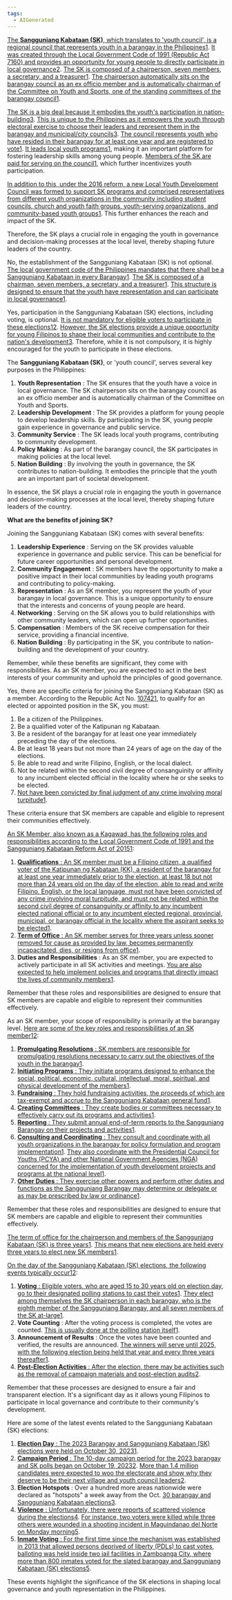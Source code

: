 ```yaml
---
tags:
  - AIGenerated
---
```

[The **Sangguniang Kabataan (SK)**, which translates to 'youth council', is a regional council that represents youth in a barangay in the Philippines](https://en.wikipedia.org/wiki/Sangguniang_Kabataan)[1](https://en.wikipedia.org/wiki/Sangguniang_Kabataan). [It was created through the Local Government Code of 1991 (Republic Act 7160) and provides an opportunity for young people to directly participate in local governance](https://nyc.gov.ph/sangguniangkabataan/)[2](https://nyc.gov.ph/sangguniangkabataan/). [The SK is composed of a chairperson, seven members, a secretary, and a treasurer](https://en.wikipedia.org/wiki/Sangguniang_Kabataan)[1](https://en.wikipedia.org/wiki/Sangguniang_Kabataan). [The chairperson automatically sits on the barangay council as an ex officio member and is automatically chairman of the Committee on Youth and Sports, one of the standing committees of the barangay council](https://en.wikipedia.org/wiki/Sangguniang_Kabataan)[1](https://en.wikipedia.org/wiki/Sangguniang_Kabataan).

[The SK is a big deal because it embodies the youth's participation in nation-building](https://www.pna.gov.ph/opinion/pieces/776-a-look-at-the-barangay-and-sk-elections-in-the-philippines)[3](https://www.pna.gov.ph/opinion/pieces/776-a-look-at-the-barangay-and-sk-elections-in-the-philippines). [This is unique to the Philippines as it empowers the youth through electoral exercise to choose their leaders and represent them in the barangay and municipal/city councils](https://www.pna.gov.ph/opinion/pieces/776-a-look-at-the-barangay-and-sk-elections-in-the-philippines)[3](https://www.pna.gov.ph/opinion/pieces/776-a-look-at-the-barangay-and-sk-elections-in-the-philippines). [The council represents youth who have resided in their barangay for at least one year and are registered to vote](https://en.wikipedia.org/wiki/Sangguniang_Kabataan)[1](https://en.wikipedia.org/wiki/Sangguniang_Kabataan). [It leads local youth programs](https://en.wikipedia.org/wiki/Sangguniang_Kabataan)[1](https://en.wikipedia.org/wiki/Sangguniang_Kabataan), making it an important platform for fostering leadership skills among young people. [Members of the SK are paid for serving on the council](https://en.wikipedia.org/wiki/Sangguniang_Kabataan)[1](https://en.wikipedia.org/wiki/Sangguniang_Kabataan), which further incentivizes youth participation.

[In addition to this, under the 2016 reform, a new Local Youth Development Council was formed to support SK programs and comprised representatives from different youth organizations in the community including student councils, church and youth faith groups, youth-serving organizations, and community-based youth groups](https://en.wikipedia.org/wiki/Sangguniang_Kabataan)[1](https://en.wikipedia.org/wiki/Sangguniang_Kabataan). This further enhances the reach and impact of the SK.

Therefore, the SK plays a crucial role in engaging the youth in governance and decision-making processes at the local level, thereby shaping future leaders of the country.

No, the establishment of the Sangguniang Kabataan (SK) is not optional. [The local government code of the Philippines mandates that there shall be a Sangguniang Kabataan in every Barangay](https://thephilippinestoday.com/sangguniang-kabataan/)[1](https://thephilippinestoday.com/sangguniang-kabataan/). [The SK is composed of a chairman, seven members, a secretary, and a treasurer](https://thephilippinestoday.com/sangguniang-kabataan/)[1](https://thephilippinestoday.com/sangguniang-kabataan/). [This structure is designed to ensure that the youth have representation and can participate in local governance](https://thephilippinestoday.com/sangguniang-kabataan/)[1](https://thephilippinestoday.com/sangguniang-kabataan/).

Yes, participation in the Sangguniang Kabataan (SK) elections, including voting, is optional. [It is not mandatory for eligible voters to participate in these elections](https://www.cnnphilippines.com/news/2023/9/30/Barangay-and-Sangguniang-Kabataan-elections.html)[1](https://www.cnnphilippines.com/news/2023/9/30/Barangay-and-Sangguniang-Kabataan-elections.html)[2](https://en.wikipedia.org/wiki/2023_Philippine_barangay_and_Sangguniang_Kabataan_elections). [However, the SK elections provide a unique opportunity for young Filipinos to shape their local communities and contribute to the nation's development](https://www.cnnphilippines.com/news/2023/9/30/Barangay-and-Sangguniang-Kabataan-elections.html)[3](https://pia.gov.ph/features/2023/06/28/barangay-sk-elections-cornerstone-of-grassroots-governance). Therefore, while it is not compulsory, it is highly encouraged for the youth to participate in these elections.

The **Sangguniang Kabataan (SK)**, or 'youth council', serves several key purposes in the Philippines:

1. **Youth Representation** : The SK ensures that the youth have a voice in local governance. The SK chairperson sits on the barangay council as an ex officio member and is automatically chairman of the Committee on Youth and Sports.
2. **Leadership Development** : The SK provides a platform for young people to develop leadership skills. By participating in the SK, young people gain experience in governance and public service.
3. **Community Service** : The SK leads local youth programs, contributing to community development.
4. **Policy Making** : As part of the barangay council, the SK participates in making policies at the local level.
5. **Nation Building** : By involving the youth in governance, the SK contributes to nation-building. It embodies the principle that the youth are an important part of societal development.

In essence, the SK plays a crucial role in engaging the youth in governance and decision-making processes at the local level, thereby shaping future leaders of the country.

**What are the benefits of joining SK?**

Joining the Sangguniang Kabataan (SK) comes with several benefits:

1. **Leadership Experience** : Serving on the SK provides valuable experience in governance and public service. This can be beneficial for future career opportunities and personal development.
2. **Community Engagement** : SK members have the opportunity to make a positive impact in their local communities by leading youth programs and contributing to policy-making.
3. **Representation** : As an SK member, you represent the youth of your barangay in local governance. This is a unique opportunity to ensure that the interests and concerns of young people are heard.
4. **Networking** : Serving on the SK allows you to build relationships with other community leaders, which can open up further opportunities.
5. **Compensation** : Members of the SK receive compensation for their service, providing a financial incentive.
6. **Nation Building** : By participating in the SK, you contribute to nation-building and the development of your country.

Remember, while these benefits are significant, they come with responsibilities. As an SK member, you are expected to act in the best interests of your community and uphold the principles of good governance.

Yes, there are specific criteria for joining the Sangguniang Kabataan (SK) as a member. According to the Republic Act No. [10742](https://www.officialgazette.gov.ph/2016/01/15/republic-act-no-10742/)[1](https://www.officialgazette.gov.ph/2016/01/15/republic-act-no-10742/), to qualify for an elected or appointed position in the SK, you must:

1. Be a citizen of the Philippines.
2. Be a qualified voter of the Katipunan ng Kabataan.
3. Be a resident of the barangay for at least one year immediately preceding the day of the elections.
4. Be at least 18 years but not more than 24 years of age on the day of the elections.
5. Be able to read and write Filipino, English, or the local dialect.
6. Not be related within the second civil degree of consanguinity or affinity to any incumbent elected official in the locality where he or she seeks to be elected.
7. [Not have been convicted by final judgment of any crime involving moral turpitude](https://www.officialgazette.gov.ph/2016/01/15/republic-act-no-10742/)[1](https://www.officialgazette.gov.ph/2016/01/15/republic-act-no-10742/).

These criteria ensure that SK members are capable and eligible to represent their communities effectively.

[An SK Member, also known as a Kagawad, has the following roles and responsibilities according to the Local Government Code of 1991 and the Sangguniang Kabataan Reform Act of 2015](https://www.rappler.com/nation/elections/sangguniang-kabataan-chairperson-member-philippines-powers-duties/)[1](https://www.rappler.com/nation/elections/sangguniang-kabataan-chairperson-member-philippines-powers-duties/):

1. [**Qualifications** : An SK member must be a Filipino citizen, a qualified voter of the Katipunan ng Kabataan (KK), a resident of the barangay for at least one year immediately prior to the election, at least 18 but not more than 24 years old on the day of the election, able to read and write Filipino, English, or the local language, must not have been convicted of any crime involving moral turpitude, and must not be related within the second civil degree of consanguinity or affinity to any incumbent elected national official or to any incumbent elected regional, provincial, municipal, or barangay official in the locality where the aspirant seeks to be elected](https://www.rappler.com/nation/elections/sangguniang-kabataan-chairperson-member-philippines-powers-duties/)[1](https://www.rappler.com/nation/elections/sangguniang-kabataan-chairperson-member-philippines-powers-duties/).
2. [**Term of Office** : An SK member serves for three years unless sooner removed for cause as provided by law, becomes permanently incapacitated, dies, or resigns from office](https://www.rappler.com/nation/elections/sangguniang-kabataan-chairperson-member-philippines-powers-duties/)[1](https://www.rappler.com/nation/elections/sangguniang-kabataan-chairperson-member-philippines-powers-duties/).
3. **Duties and Responsibilities** : As an SK member, you are expected to actively participate in all SK activities and meetings. [You are also expected to help implement policies and programs that directly impact the lives of community members](https://www.rappler.com/nation/elections/sangguniang-kabataan-chairperson-member-philippines-powers-duties/)[1](https://www.rappler.com/nation/elections/sangguniang-kabataan-chairperson-member-philippines-powers-duties/).

Remember that these roles and responsibilities are designed to ensure that SK members are capable and eligible to represent their communities effectively.

As an SK member, your scope of responsibility is primarily at the barangay level. [Here are some of the key roles and responsibilities of an SK member](https://jagna.gov.ph/info-resources/special-bodies/sangguniang-kabataan)[1](https://jagna.gov.ph/info-resources/special-bodies/sangguniang-kabataan)[2](https://www.rappler.com/nation/elections/sangguniang-kabataan-chairperson-member-philippines-powers-duties/):

1. [**Promulgating Resolutions** : SK members are responsible for promulgating resolutions necessary to carry out the objectives of the youth in the barangay](https://jagna.gov.ph/info-resources/special-bodies/sangguniang-kabataan)[1](https://jagna.gov.ph/info-resources/special-bodies/sangguniang-kabataan).
2. [**Initiating Programs** : They initiate programs designed to enhance the social, political, economic, cultural, intellectual, moral, spiritual, and physical development of the members](https://jagna.gov.ph/info-resources/special-bodies/sangguniang-kabataan)[1](https://jagna.gov.ph/info-resources/special-bodies/sangguniang-kabataan).
3. [**Fundraising** : They hold fundraising activities, the proceeds of which are tax-exempt and accrue to the Sangguniang Kabataan general fund](https://jagna.gov.ph/info-resources/special-bodies/sangguniang-kabataan)[1](https://jagna.gov.ph/info-resources/special-bodies/sangguniang-kabataan).
4. [**Creating Committees** : They create bodies or committees necessary to effectively carry out its programs and activities](https://jagna.gov.ph/info-resources/special-bodies/sangguniang-kabataan)[1](https://jagna.gov.ph/info-resources/special-bodies/sangguniang-kabataan).
5. [**Reporting** : They submit annual end-of-term reports to the Sangguniang Barangay on their projects and activities](https://jagna.gov.ph/info-resources/special-bodies/sangguniang-kabataan)[1](https://jagna.gov.ph/info-resources/special-bodies/sangguniang-kabataan).
6. [**Consulting and Coordinating** : They consult and coordinate with all youth organizations in the barangay for policy formulation and program implementation](https://jagna.gov.ph/info-resources/special-bodies/sangguniang-kabataan)[1](https://jagna.gov.ph/info-resources/special-bodies/sangguniang-kabataan). [They also coordinate with the Presidential Council for Youths (PCYA) and other National Government Agencies (NGA) concerned for the implementation of youth development projects and programs at the national level](https://jagna.gov.ph/info-resources/special-bodies/sangguniang-kabataan)[1](https://jagna.gov.ph/info-resources/special-bodies/sangguniang-kabataan).
7. [**Other Duties** : They exercise other powers and perform other duties and functions as the Sangguniang Barangay may determine or delegate or as may be prescribed by law or ordinance](https://jagna.gov.ph/info-resources/special-bodies/sangguniang-kabataan)[1](https://jagna.gov.ph/info-resources/special-bodies/sangguniang-kabataan).

Remember that these roles and responsibilities are designed to ensure that SK members are capable and eligible to represent their communities effectively.

[The term of office for the chairperson and members of the Sangguniang Kabataan (SK) is three years](https://www.dilg.gov.ph/PDF_File/issuances/legal_opinions/dilg-legalopinions-2023515_a7ec41ddd3.pdf)[1](https://www.dilg.gov.ph/PDF_File/issuances/legal_opinions/dilg-legalopinions-2023515_a7ec41ddd3.pdf). [This means that new elections are held every three years to elect new SK members](https://www.dilg.gov.ph/PDF_File/issuances/legal_opinions/dilg-legalopinions-2023515_a7ec41ddd3.pdf)[1](https://www.dilg.gov.ph/PDF_File/issuances/legal_opinions/dilg-legalopinions-2023515_a7ec41ddd3.pdf).

[On the day of the Sangguniang Kabataan (SK) elections, the following events typically occur](https://en.wikipedia.org/wiki/2023_Philippine_barangay_and_Sangguniang_Kabataan_elections)[1](https://en.wikipedia.org/wiki/2023_Philippine_barangay_and_Sangguniang_Kabataan_elections)[2](https://www.cnnphilippines.com/news/2023/9/30/Barangay-and-Sangguniang-Kabataan-elections.html):

1. [**Voting** : Eligible voters, who are aged 15 to 30 years old on election day, go to their designated polling stations to cast their votes](https://en.wikipedia.org/wiki/2023_Philippine_barangay_and_Sangguniang_Kabataan_elections)[1](https://en.wikipedia.org/wiki/2023_Philippine_barangay_and_Sangguniang_Kabataan_elections). [They elect among themselves the SK chairperson in each barangay, who is the eighth member of the Sangguniang Barangay, and all seven members of the SK at-large](https://en.wikipedia.org/wiki/2023_Philippine_barangay_and_Sangguniang_Kabataan_elections)[1](https://en.wikipedia.org/wiki/2023_Philippine_barangay_and_Sangguniang_Kabataan_elections).
2. **Vote Counting** : After the voting process is completed, the votes are counted. [This is usually done at the polling station itself](https://en.wikipedia.org/wiki/2023_Philippine_barangay_and_Sangguniang_Kabataan_elections)[1](https://en.wikipedia.org/wiki/2023_Philippine_barangay_and_Sangguniang_Kabataan_elections).
3. **Announcement of Results** : Once the votes have been counted and verified, the results are announced. [The winners will serve until 2025, with the following election being held that year and every three years thereafter](https://en.wikipedia.org/wiki/2023_Philippine_barangay_and_Sangguniang_Kabataan_elections)[1](https://en.wikipedia.org/wiki/2023_Philippine_barangay_and_Sangguniang_Kabataan_elections).
4. [**Post-Election Activities** : After the election, there may be activities such as the removal of campaign materials and post-election audits](https://www.cnnphilippines.com/news/2023/9/30/Barangay-and-Sangguniang-Kabataan-elections.html)[2](https://www.cnnphilippines.com/news/2023/9/30/Barangay-and-Sangguniang-Kabataan-elections.html).

Remember that these processes are designed to ensure a fair and transparent election. It's a significant day as it allows young Filipinos to participate in local governance and contribute to their community's development.

Here are some of the latest events related to the Sangguniang Kabataan (SK) elections:

1. [**Election Day** : The 2023 Barangay and Sangguniang Kabataan (SK) elections were held on October 30, 2023](https://www.msn.com/en-ph/news/other/live-updates-2023-barangay-and-sangguniang-kabataan-elections/ar-AA1j2CGs)[1](https://www.msn.com/en-ph/news/other/live-updates-2023-barangay-and-sangguniang-kabataan-elections/ar-AA1j2CGs).
2. [**Campaign Period** : The 10-day campaign period for the 2023 barangay and SK polls began on October 19, 2023](https://www.rappler.com/nation/elections/campaign-period-barangay-sangguniang-kabataan-polls-october-19-2023/)[2](https://www.rappler.com/nation/elections/campaign-period-barangay-sangguniang-kabataan-polls-october-19-2023/). [More than 1.4 million candidates were expected to woo the electorate and show why they deserve to be their next village and youth council leaders](https://www.rappler.com/nation/elections/campaign-period-barangay-sangguniang-kabataan-polls-october-19-2023/)[2](https://www.rappler.com/nation/elections/campaign-period-barangay-sangguniang-kabataan-polls-october-19-2023/).
3. **Election Hotspots** : Over a hundred more areas nationwide were declared as "hotspots" a week away from the Oct. [30 barangay and Sangguniang Kabataan elections](https://www.msn.com/en-ph/news/national/bske-361-areas-considered-election-hotspots/ar-AA1iEKhI)[3](https://www.msn.com/en-ph/news/national/bske-361-areas-considered-election-hotspots/ar-AA1iEKhI).
4. [**Violence** : Unfortunately, there were reports of scattered violence during the elections](https://pcij.org/article/10980/philippines-elects-new-village-and-youth-leaders-amid-scattered-violence)[4](https://pcij.org/article/10980/philippines-elects-new-village-and-youth-leaders-amid-scattered-violence). [For instance, two voters were killed while three others were wounded in a shooting incident in Maguindanao del Norte on Monday morning](https://newsinfo.inquirer.net/1851744/live-updates-barangay-and-sangguniang-kabataan-elections-2023)[5](https://newsinfo.inquirer.net/1851744/live-updates-barangay-and-sangguniang-kabataan-elections-2023).
5. [**Inmate Voting** : For the first time since the mechanism was established in 2013 that allowed persons deprived of liberty (PDLs) to cast votes, balloting was held inside two jail facilities in Zamboanga City, where more than 800 inmates voted for the slated barangay and Sangguniang Kabataan (SK) elections](https://newsinfo.inquirer.net/1851744/live-updates-barangay-and-sangguniang-kabataan-elections-2023)[5](https://newsinfo.inquirer.net/1851744/live-updates-barangay-and-sangguniang-kabataan-elections-2023).

These events highlight the significance of the SK elections in shaping local governance and youth representation in the Philippines.